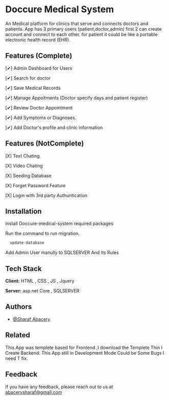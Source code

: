 ﻿# Doccure Medical System

An Medical platform for clinics that serve and connects doctors and patients.
App has 3 primary users (patient,doctor,admin)
first 2 can create account and connect to each other.
for patient it could be like a portable electronic health record (EHR).

## Features (Complete)

[✔] Admin Dashboard for Users

[✔] Search for doctor

[✔] Save Medical Records

[✔] Manage Appoitments (Doctor specify days and patient register)

[✔] Review Doctor Appointment

[✔] Add Symptoms or Diagnoses.

[✔] Add Doctor's profile and clinic information



## Features (NotComplete)

[X] Text Chating

[X] Video Chating

[X] Seeding Database

[X] Forget Password Feature

[X] Login with 3rd party Authuntication



## Installation 

Install Doccure-medical-system required packages

Run the command to run migration.

```bash 
  update-database
```

Add Admin User manully to SQLSERVER And  Its Rules

## Tech Stack

**Client:** HTML , CSS , JS , Jquery

**Server:** asp.net Core , SQLSERVER

## Authors

- [@Sharaf Abacery](https://github.com/sharafabacery)


## Related

This App was templete based for Frontend ,I download the Templete Thin I Create Backend.
This App still in Development Mode Could be Some Bugs I need T fix.

## Feedback

If you have any feedback, please reach out to us at abacerysharaf@gmail.com

  
